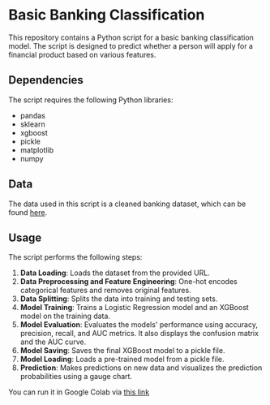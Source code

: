 # Basic Banking Classification

This repository contains a Python script for a basic banking classification model. The script is designed to predict whether a person will apply for a financial product based on various features.

## Dependencies

The script requires the following Python libraries:

- pandas
- sklearn
- xgboost
- pickle
- matplotlib
- numpy

## Data

The data used in this script is a cleaned banking dataset, which can be found [here](https://raw.githubusercontent.com/konradbachusz/AI-training/main/classification/data/bank_cleaned.csv).

## Usage

The script performs the following steps:

1. **Data Loading**: Loads the dataset from the provided URL.
2. **Data Preprocessing and Feature Engineering**: One-hot encodes categorical features and removes original features.
3. **Data Splitting**: Splits the data into training and testing sets.
4. **Model Training**: Trains a Logistic Regression model and an XGBoost model on the training data.
5. **Model Evaluation**: Evaluates the models' performance using accuracy, precision, recall, and AUC metrics. It also displays the confusion matrix and the AUC curve.
6. **Model Saving**: Saves the final XGBoost model to a pickle file.
7. **Model Loading**: Loads a pre-trained model from a pickle file.
8. **Prediction**: Makes predictions on new data and visualizes the prediction probabilities using a gauge chart.

You can run it in Google Colab via [this link](https://colab.research.google.com/gist/konradbachusz/f0117ef57bc7365a350046e69ebb00e6/basic_banking_classification.ipynb)

